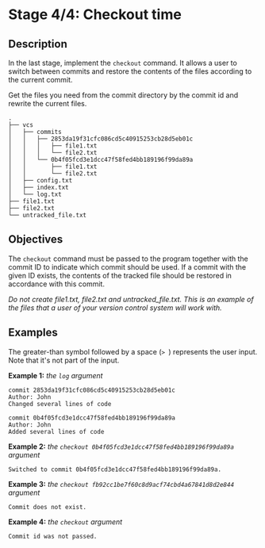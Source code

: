 # Stage 4/4: Checkout time
## Description
In the last stage, implement the `checkout` command. It allows a user to switch between commits and restore the contents of the files according to the current commit.

Get the files you need from the commit directory by the commit id and rewrite the current files.
```
.
├── vcs
│   ├── commits
│   │   ├── 2853da19f31cfc086cd5c40915253cb28d5eb01c
│   │   │   ├── file1.txt
│   │   │   └── file2.txt
│   │   └── 0b4f05fcd3e1dcc47f58fed4bb189196f99da89a
│   │       ├── file1.txt
│   │       └── file2.txt
│   ├── config.txt
│   ├── index.txt
│   └── log.txt
├── file1.txt
├── file2.txt
└── untracked_file.txt
```

## Objectives
The `checkout` command must be passed to the program together with the commit ID to indicate which commit should be used. If a commit with the given ID exists, the contents of the tracked file should be restored in accordance with this commit.

<i>Do not create file1.txt, file2.txt and untracked_file.txt. This is an example of the files that a user of your version control system will work with.</i>

## Examples
The greater-than symbol followed by a space (`> `) represents the user input. Note that it's not part of the input.

<b>Example 1:</b> <i>the `log` argument</i>
```
commit 2853da19f31cfc086cd5c40915253cb28d5eb01c
Author: John
Changed several lines of code

commit 0b4f05fcd3e1dcc47f58fed4bb189196f99da89a
Author: John
Added several lines of code
```

<b>Example 2:</b> <i>the `checkout 0b4f05fcd3e1dcc47f58fed4bb189196f99da89a` argument</i>
```
Switched to commit 0b4f05fcd3e1dcc47f58fed4bb189196f99da89a.
```

<b>Example 3:</b> <i>the `checkout fb92cc1be7f60c8d9acf74cbd4a67841d8d2e844` argument</i>
```
Commit does not exist.
```

<b>Example 4:</b> <i>the `checkout` argument</i>
```
Commit id was not passed.
```
